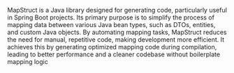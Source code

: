MapStruct is a Java library designed for generating code, particularly useful in Spring Boot projects. Its primary purpose is to simplify the process of mapping data between various Java bean types, such as DTOs, entities, and custom Java objects. By automating mapping tasks, MapStruct reduces the need for manual, repetitive code, making development more efficient. It achieves this by generating optimized mapping code during compilation, leading to better performance and a cleaner codebase without boilerplate mapping logic
